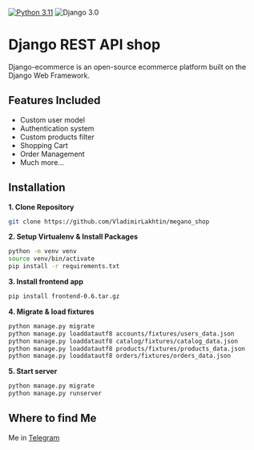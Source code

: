 [![Python 3.11](https://img.shields.io/badge/Python-3.11-blue?style=for-the-badge&logo=python&logoColor=blue)](https://www.python.org/downloads/release/python-3110/)
![Django 3.0](https://img.shields.io/badge/Django-4.2-red?style=for-the-badge&logo=django&logoColor=red)

# Django REST API shop
Django-ecommerce is an open-source ecommerce platform built on the Django Web Framework.
## Features Included
- Custom user model
- Authentication system
- Custom products filter 
- Shopping Cart
- Order Management
- Much more...

## Installation

**1. Сlone Repository**
```sh
git clone https://github.com/VladimirLakhtin/megano_shop

```
**2. Setup Virtualenv & Install Packages**
```sh
python -m venv venv
source venv/bin/activate
pip install -r requirements.txt
```
**3. Install frontend app**
```sh
pip install frontend-0.6.tar.gz

```
**4. Migrate & load fixtures**
```sh
python manage.py migrate
python manage.py loaddatautf8 accounts/fixtures/users_data.json
python manage.py loaddatautf8 catalog/fixtures/catalog_data.json
python manage.py loaddatautf8 products/fixtures/products_data.json
python manage.py loaddatautf8 orders/fixtures/orders_data.json
```
**5. Start server**
```sh
python manage.py migrate
python manage.py runserver
```

## Where to find Me
Me in [Telegram](https://t.me/yummy_lvl)

